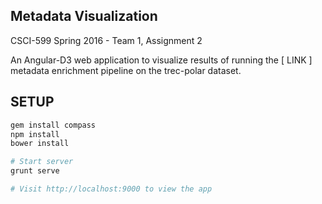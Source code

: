 ## Metadata Visualization

CSCI-599 Spring 2016 - Team 1, Assignment 2

An Angular-D3 web application to visualize results of running the [ LINK ] metadata enrichment
pipeline on the trec-polar dataset.

## SETUP

``` bash
gem install compass
npm install
bower install

# Start server
grunt serve

# Visit http://localhost:9000 to view the app
```
